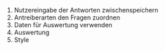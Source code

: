 1. Nutzereingabe der Antworten zwischenspeichern
2. Antreiberarten den Fragen zuordnen
3. Daten für Auswertung verwenden
4. Auswertung
5. Style